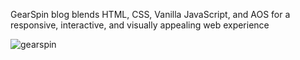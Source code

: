 GearSpin blog blends HTML, CSS, Vanilla JavaScript, and AOS for a responsive, interactive, and visually appealing web experience

![gearspin](https://github.com/vyportfolio1/01a_project-GearSpin/assets/136511458/26b62042-9125-4849-9f15-33a1d8839ddd)
